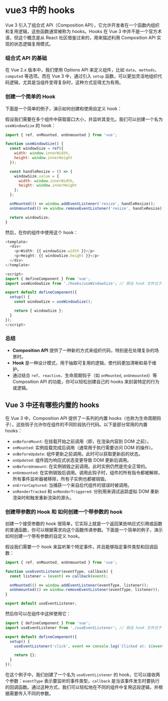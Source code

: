# vue3 中的 hooks

Vue 3 引入了组合式 API（Composition API），它允许开发者在一个函数内组织和复用逻辑，这些函数通常被称为 hooks。Hooks 在 Vue 3 中并不是一个官方术语，但这个概念是从 React 社区借鉴过来的，用来描述利用 Composition API 实现的状态逻辑复用模式。

### 组合式 API 的基础

在 Vue 2.x 版本中，我们使用 Options API 来定义组件，比如 `data`、`methods`、`computed` 等选项。而在 Vue 3 中，通过引入 `setup` 函数，可以更加灵活地组织代码逻辑，尤其是当组件变得复杂时，这种方式显得尤为有用。

### 创建一个简单的 Hook

下面是一个简单的例子，演示如何创建和使用自定义 hook：

假设我们需要在多个组件中获取窗口大小，并监听其变化。我们可以创建一个名为 `useWindowSize` 的 hook：

```javascript
import { ref, onMounted, onUnmounted } from 'vue';

function useWindowSize() {
  const windowSize = ref({
    width: window.innerWidth,
    height: window.innerHeight
  });

  const handleResize = () => {
    windowSize.value = {
      width: window.innerWidth,
      height: window.innerHeight
    };
  };

  onMounted(() => window.addEventListener('resize', handleResize));
  onUnmounted(() => window.removeEventListener('resize', handleResize));

  return windowSize;
}
```

然后，在你的组件中使用这个 hook：

```javascript
<template>
  <div>
    <p>Width: {{ windowSize.width }}</p>
    <p>Height: {{ windowSize.height }}</p>
  </div>
</template>

<script>
import { defineComponent } from 'vue';
import useWindowSize from './hooks/useWindowSize'; // 假设 hook 文件位于 ./hooks/useWindowSize.js

export default defineComponent({
  setup() {
    const windowSize = useWindowSize();

    return { windowSize };
  }
});
</script>
```

### 总结

- **Composition API** 提供了一种新的方式来组织代码，特别是在处理复杂的场景时。
- **Hook** 是一种设计模式，用于抽取可复用的逻辑，使代码更加清晰和易于维护。
- 通过结合 `ref`、`reactive`、生命周期钩子（如 `onMounted`, `onUnmounted`）等 Composition API 的功能，你可以轻松创建自己的 hooks 来封装特定的行为或逻辑。

## Vue 3 中还有哪些内置的 hooks

在 Vue 3 中，Composition API 提供了一系列的内置 hooks（也称为生命周期钩子），这些钩子允许你在组件的不同阶段执行代码。以下是部分常用的内置 hooks：

- `onBeforeMount`: 在挂载开始之前调用（即，在渲染内容到 DOM 之前）。
- `onMounted`: 实例挂载完成后调用（通常用于执行需要访问 DOM 的操作）。
- `onBeforeUpdate`: 组件更新之前调用。此时可以获取更新前的状态。
- `onUpdated`: 组件因为响应式状态变更导致 DOM 更新后调用。
- `onBeforeUnmount`: 在实例销毁之前调用。此时实例仍然是完全正常的。
- `onUnmounted`: 在实例销毁后调用。调用此钩子时，组件的所有指令都被解绑，所有事件监听器被移除，所有子实例也都被销毁。
- `onErrorCaptured`: 当捕获一个来自后代组件的错误时被调用。
- `onRenderTracked` 和 `onRenderTriggered`: 分别用来调试追踪虚拟 DOM 重新渲染时和触发重新渲染的源头。

### 创建带参数的 Hook 和 如何创建一个带参数的 hook

创建一个接受参数的 hook 很简单，它实际上就是一个返回某些响应式引用或函数的普通函数，你可以根据需求向这个函数传递参数。下面是一个简单的例子，演示如何创建一个带有参数的自定义 hook。

假设我们需要一个 hook 来监听某个特定事件，并且能够指定事件类型和回调函数：

```javascript
import { ref, onMounted, onUnmounted } from 'vue';

function useEventListener(eventType, callback) {
  const listener = (event) => callback(event);

  onMounted(() => window.addEventListener(eventType, listener));
  onUnmounted(() => window.removeEventListener(eventType, listener));
}

export default useEventListener;
```

然后你可以在组件中这样使用它：

```javascript
import { defineComponent } from 'vue';
import useEventListener from './useEventListener'; // 假设 hook 文件位于 ./useEventListener.js

export default defineComponent({
  setup() {
    useEventListener('click', event => console.log(`Clicked at: ${event.clientX}, ${event.clientY}`));

    return {};
  }
});
```

在这个例子中，我们创建了一个名为 `useEventListener` 的 hook，它可以接收两个参数：`eventType` 表示要监听的事件类型，`callback` 是当该事件发生时要执行的回调函数。通过这种方式，我们可以轻松地在不同的组件中复用这段逻辑，并根据需要传入不同的参数。